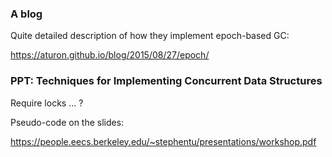 ### A blog

Quite detailed description of how they implement epoch-based GC:

https://aturon.github.io/blog/2015/08/27/epoch/


### PPT: Techniques for Implementing Concurrent Data Structures

Require locks ... ?

Pseudo-code on the slides:

https://people.eecs.berkeley.edu/~stephentu/presentations/workshop.pdf
